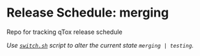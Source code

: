 # Release Schedule: merging

Repo for tracking qTox release schedule

*Use [`switch.sh`] script to alter the current state `merging | testing`.*



[`switch.sh`]: /switch.sh
